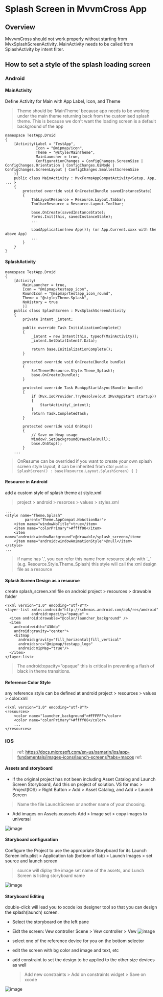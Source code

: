 # Splash Screen in MvvmCross App

## Overview
MvvvmCross should not work properly without starting from MvxSplashScreenActivity.
MainActivity needs to be called from SplashActivity by intent filter.

## How to set a style of the splash loading screen

### Android
#### MainActivity

Define Activity for Main with App Label, Icon, and Theme
> Theme should be 'MainTheme' because app needs to be working under the main theme returning back from the customised splash theme.
> This is because we don't want the loading screen is a default background of the app

```
namespace TestApp.Droid
{
    [Activity(Label = "TestApp",
              Icon = "@mipmap/icon",
              Theme = "@style/MainTheme",
              MainLauncher = true,
              ConfigurationChanges = ConfigChanges.ScreenSize | ConfigChanges.Orientation | ConfigChanges.UiMode | ConfigChanges.ScreenLayout | ConfigChanges.SmallestScreenSize
    )]
    public class MainActivity : MvxFormsAppCompatActivity<Setup, App, ... >
    {
        protected override void OnCreate(Bundle savedInstanceState)
        {
            TabLayoutResource = Resource.Layout.Tabbar;
            ToolbarResource = Resource.Layout.Toolbar;

            base.OnCreate(savedInstanceState);
            Forms.Init(this, savedInstanceState);
            ...
            
            LoadApplication(new App()); (or App.Current.xxxx with the above App)
            ...
        }
    }
}
```

#### SplashActivity

```
namespace TestApp.Droid
{
    [Activity(
        MainLauncher = true,
        Icon = "@mipmap/testapp_icon",
        RoundIcon = "@mipmap/testapp_icon_round",
        Theme = "@style/Theme.Splash",
        NoHistory = true
        )]
    public class SplashScreen : MvxSplashScreenActivity
    {
        private Intent _intent;
        
        public override Task InitializationComplete()
        {
            _intent = new Intent(this, typeof(MainActivity));
            _intent.SetData(Intent?.Data);
            
            return base.InitializationComplete();
        }

        protected override void OnCreate(Bundle bundle)
        {
            SetTheme(Resource.Style.Theme_Splash);
            base.OnCreate(bundle);
        }

        protected override Task RunAppStartAsync(Bundle bundle)
        {
            if (Mvx.IoCProvider.TryResolve(out IMvxAppStart startup))
            {
                StartActivity(_intent);
            }
            return Task.CompletedTask;
        }

        protected override void OnStop()
        {
            // Save on Heap usage
            Window?.SetBackgroundDrawable(null);
            base.OnStop();
        }
    ...       
```
> OnResume can be overrided
> if you want to create your own splash screen style layout, it can be inherited from ctor
  ```public SplashScreen() : base(Resource.Layout.SplashScreen) { }```
  
#### Resource in Android
add a custom style of splash theme at style.xml 
> project > android > resorces > values > styles.xml

```
...
<style name="Theme.Splash"
         parent="Theme.AppCompat.NoActionBar">
    <item name="windowNoTitle">true</item>
    <item name="colorPrimary">#ffff00</item>
    <item name="android:windowBackground">@drawable/splash_screen</item>
    <item name="android:windowAnimationStyle">@null</item>
</style>
...
```
> if name has '.', you can refer this name from resource.style with '_' (e.g. Resource.Style.Theme_Splash)
> this style will call the xml design file as a resource 

#### Splash Screen Design as a resource
create splash_screen.xml file on android project > resources > drawable folder
```
<?xml version="1.0" encoding="utf-8"?>
<layer-list xmlns:android="http://schemas.android.com/apk/res/android" 
            android:opacity="opaque" >
  <item android:drawable="@color/launcher_background" />
  <item
    android:width="430dp"
    android:gravity="center">
    <bitmap
      android:gravity="fill_horizontal|fill_vertical"
      android:src="@mipmap/testapp_logo"
      android:mipMap="true"/>
  </item>
</layer-list>
```
> The android:opacity=”opaque” this is critical in preventing a flash of black in theme transitions.

#### Reference Color Style
any reference style can be defined at android project > resources > values > color.xml
```
<?xml version="1.0" encoding="utf-8"?>
<resources>
    <color name="launcher_background">#FFFFFF</color>
    <color name="colorPrimary">#ffff00</color>
    ...
</resources>
```

### IOS
> ref: https://docs.microsoft.com/en-us/xamarin/ios/app-fundamentals/images-icons/launch-screens?tabs=macos
> ref: 

#### Assets and storyboard
- If the original project has not been including Asset Catalog and Launch Screen Storyboard, 
Add this on project of solution.
VS for mac > Project(IOS) > Right Button > Add > Asset Catalog, and Add > Launch Screen
> Name the file LaunchScreen or another name of your choosing.

- Add images on Assets.xcassets
Add > Image set > copy images to universal 

![image](https://user-images.githubusercontent.com/59367560/128366023-4cb1ca48-f5ef-4667-ad2f-2c1ff6e0bc85.png)

#### Storyboard configuration
Configure the Project to use the appropriate Storyboard for its Launch Screen
info.plist > Application tab (bottom of tab) > Launch Images > set source and launch screen
> source will diplay the image set name of the assets, and Lunch Screen is listing storyboard name
> 
![image](https://user-images.githubusercontent.com/59367560/128366113-a6130d3e-ecb1-4f63-beba-c830c4d43536.png)

#### Storyboard Editing
double-click will lead you to xcode ios designer tool so that you can design the splash(launch) screen.

- Select the storyboard on the left pane
- Eidt the screen: Vew controller Scene > Vew controller > Vew
![image](https://user-images.githubusercontent.com/59367560/128367052-5be3d432-8637-4c87-9fe5-a78d601171c0.png)

- select one of the reference device for you on the bottom selector
- edit the screen with bg color and image and text, etc
- add constraint to set the design to be applied to the other size devices as well
  > Add new constraints > Add on constraints widget > Save on xcode
  
![image](https://user-images.githubusercontent.com/59367560/128367141-23f49d4d-6a37-4857-8c4e-6728e2f850ba.png)
